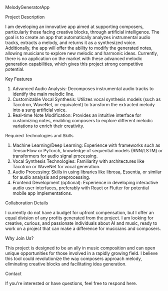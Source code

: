 MelodyGeneratorApp

  Project Description

I am developing an innovative app aimed at supporting composers, particularly those facing creative blocks, through artificial intelligence.
The goal is to create an app that automatically analyzes instrumental audio tracks, extracts a melody, and returns it as a synthesized voice.
Additionally, the app will offer the ability to modify the generated notes, allowing musicians to explore new melodic and harmonic ideas.
Currently, there is no application on the market with these advanced melodic generation capabilities, which gives this project strong competitive potential.

Key Features

  1) Advanced Audio Analysis: Decomposes instrumental audio tracks to identify the main melodic line.
  2) Customizable Vocal Synthesis: Utilizes vocal synthesis models (such as Tacotron, WaveNet, or equivalent) to transform the extracted melody into a sung artificial voice.
  3) Real-time Note Modification: Provides an intuitive interface for customizing notes, enabling composers to explore different melodic variations to enrich their creativity.

Required Technologies and Skills

  1) Machine Learning/Deep Learning: Experience with frameworks such as TensorFlow or PyTorch, knowledge of sequential models (RNN/LSTM) or transformers for audio signal processing.
  2) Vocal Synthesis Technologies: Familiarity with architectures like Tacotron or WaveNet for vocal generation.
  3) Audio Processing: Skills in using libraries like librosa, Essentia, or similar for audio analysis and preprocessing.
  4) Frontend Development (optional): Experience in developing interactive audio user interfaces, preferably with React or Flutter for potential mobile app implementations.

Collaboration Details

I currently do not have a budget for upfront compensation, but I offer an equal division of any profits generated from the project.
I am looking for creative, curious, and passionate individuals about AI and music, ready to work on a project that can make a difference for musicians and composers.

Why Join Us?

This project is designed to be an ally in music composition and can open unique opportunities for those involved in a rapidly growing field.
I believe this tool could revolutionize the way composers approach melody, eliminating creative blocks and facilitating idea generation.

Contact

If you're interested or have questions, feel free to respond here.

